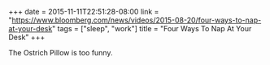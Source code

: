 +++
date = 2015-11-11T22:51:28-08:00
link = "https://www.bloomberg.com/news/videos/2015-08-20/four-ways-to-nap-at-your-desk"
tags = ["sleep", "work"]
title = "Four Ways To Nap At Your Desk"
+++

The Ostrich Pillow is too funny.
